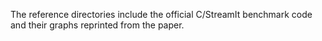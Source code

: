 The reference directories include the official C/StreamIt benchmark code
and their graphs reprinted from the paper.
